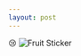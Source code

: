 ```yaml
---
layout: post
---
```

😢
![Fruit Sticker](https://cdn.rawgit.com/Ryan-Sheehan/bad-design-presentation/5878fc03/images/fruit_sticker.jpg)

